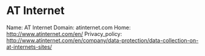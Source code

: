 
# AT Internet

Name: AT Internet
Domain: atinternet.com
Home: http://www.atinternet.com/en/
Privacy_policy: http://www.atinternet.com/en/company/data-protection/data-collection-on-at-internets-sites/
